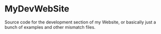 MyDevWebSite
============

Source code for the development section of my Website, or basically just a bunch of examples and other mismatch files.